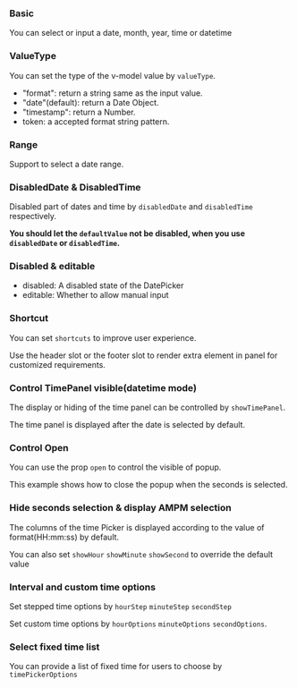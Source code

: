 <!-- Basic -->

### Basic

You can select or input a date, month, year, time or datetime

<!-- ValueType -->

### ValueType

You can set the type of the v-model value by `valueType`.

- "format": return a string same as the input value.
- "date"(default): return a Date Object.
- "timestamp": return a Number.
- token: a accepted format string pattern.

<!-- Range -->

### Range

Support to select a date range.

<!-- DisabledDateTime -->

### DisabledDate & DisabledTime

Disabled part of dates and time by `disabledDate` and `disabledTime` respectively.

**You should let the `defaultValue` not be disabled, when you use `disabledDate` or `disabledTime`.**

<!-- Disabled -->

### Disabled & editable

- disabled: A disabled state of the DatePicker
- editable: Whether to allow manual input

<!-- Shortcut -->

### Shortcut

You can set `shortcuts` to improve user experience.

Use the header slot or the footer slot to render extra element in panel for customized requirements.

<!-- ControlTimePanel -->

### Control TimePanel visible(datetime mode)

The display or hiding of the time panel can be controlled by `showTimePanel`.

The time panel is displayed after the date is selected by default.

<!-- ControlOpen -->

### Control Open

You can use the prop `open` to control the visible of popup.

This example shows how to close the popup when the seconds is selected.

<!-- HideSeconds -->

### Hide seconds selection & display AMPM selection

The columns of the time Picker is displayed according to the value of format(HH:mm:ss) by default.

You can also set `showHour` `showMinute` `showSecond` to override the default value

<!-- MinuteStep -->

### Interval and custom time options

Set stepped time options by `hourStep` `minuteStep` `secondStep`

Set custom time options by `hourOptions` `minuteOptions` `secondOptions`.

<!-- FixedTimeList -->

### Select fixed time list

You can provide a list of fixed time for users to choose by `timePickerOptions`
